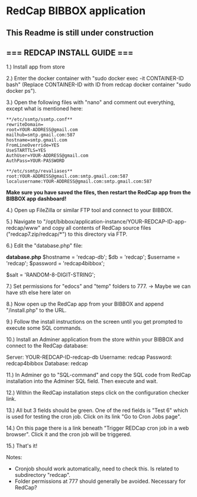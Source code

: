 # RedCap BIBBOX application

## This Readme is still under construction

## === REDCAP INSTALL GUIDE ===

1.) Install app from store

2.) Enter the docker container with "sudo docker exec -it CONTAINER-ID bash" (Replace CONTAINER-ID with ID from redcap docker container "sudo docker ps").

3.) Open the following files with "nano" and comment out everything, except what is mentioned here:

    **/etc/ssmtp/ssmtp.conf**
    rewriteDomain=
    root=YOUR-ADDRESS@gmail.com
    mailhub=smtp.gmail.com:587
    hostname=smtp.gmail.com
    FromLineOverride=YES
    UseSTARTTLS=YES
    AuthUser=YOUR-ADDRESS@gmail.com
    AuthPass=YOUR-PASSWORD

    **/etc/ssmtp/revaliases**
    root:YOUR-ADDRESS@gmail.com:smtp.gmail.com:587
    localusername:YOUR-ADDRESS@gmail.com:smtp.gmail.com:587


  **Make sure you have saved the files, then restart the RedCap app from the BIBBOX app dashboard!**


4.) Open up FileZilla or similar FTP tool and connect to your BIBBOX.

5.) Navigate to "/opt/bibbox/application-instance/YOUR-REDCAP-ID-app-redcap/www" and copy all contents of RedCap source files ("redcap7.zip/redcap/*") to this directory via FTP.

6.) Edit the "database.php" file:

**database.php**
$hostname 	= 'redcap-db';
$db 		    = 'redcap';
$username 	= 'redcap';
$password 	= 'redcap4bibbox';

$salt = 'RANDOM-8-DIGIT-STRING';


7.) Set permissions for "edocs" and "temp" folders to 777. -> Maybe we can have sth else here later on

8.) Now open up the RedCap app from your BIBBOX and append "/install.php" to the URL.

9.) Follow the install instructions on the screen until you get prompted to execute some SQL commands.

10.) Install an Adminer application from the store within your BIBBOX and connect to the RedCap database:

  Server: YOUR-REDCAP-ID-redcap-db
  Username: redcap
  Password: redcap4bibbox
  Database: redcap


11.) In Adminer go to "SQL-command" and copy the SQL code from RedCap installation into the Adminer SQL field. Then execute and wait.

12.) Within the RedCap installation steps click on the configuration checker link.

13.) All but 3 fields should be green. One of the red fields is "Test 6" which is used for testing the cron job. Click on its link "Go to Cron Jobs page".

14.) On this page there is a link beneath "Trigger REDCap cron job in a web browser". Click it and the cron job will be triggered.

15.) That's it!


Notes:
- Cronjob should work automatically, need to check this. Is related to subdirectory "redcap".
- Folder permissions at 777 should generally be avoided. Necessary for RedCap?

